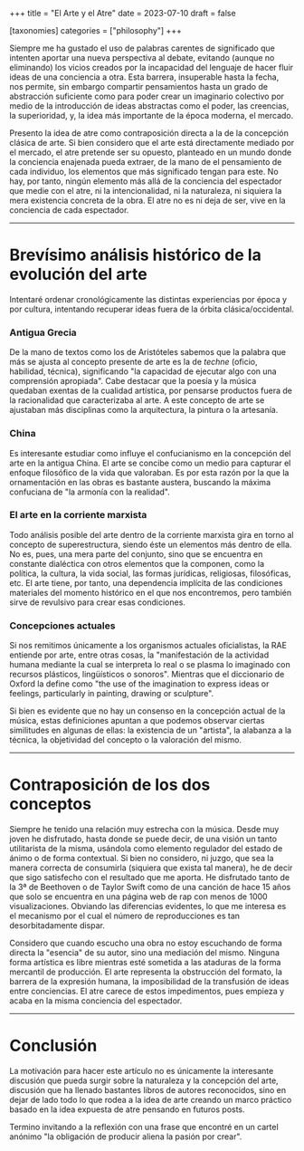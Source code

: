 +++
title = "El Arte y el Atre"
date = 2023-07-10
draft = false

[taxonomies]
categories = ["philosophy"]
+++

Siempre me ha gustado el uso de palabras carentes de significado que intenten aportar una nueva perspectiva al debate, evitando (aunque no eliminando) los vicios creados por la incapacidad del lenguaje de hacer fluir ideas de una conciencia a otra. Esta barrera, insuperable hasta la fecha, nos permite, sin embargo compartir pensamientos hasta un grado de abstracción suficiente como para poder crear un imaginario colectivo por medio de la introducción de ideas abstractas como el poder, las creencias, la superioridad, y, la idea más importante de la época moderna, el mercado.

Presento la idea de atre como contraposición directa a la de la concepción clásica de arte. Si bien considero que el arte está directamente mediado por el mercado, el atre pretende ser su opuesto, planteado en un mundo donde la conciencia enajenada pueda extraer, de la mano de el pensamiento de cada individuo, los elementos que más significado tengan para este. No hay, por tanto, ningún elemento más allá de la conciencia del espectador que medie con el atre, ni la intencionalidad, ni la naturaleza, ni siquiera la mera existencia concreta de la obra. El atre no es ni deja de ser, vive en la conciencia de cada espectador.

---
# Brevísimo análisis histórico de la evolución del arte

Intentaré ordenar cronológicamente las distintas experiencias por época y por cultura, intentando recuperar ideas fuera de la órbita clásica/occidental.

### Antigua Grecia
De la mano de textos como los de Aristóteles sabemos que la palabra que más se ajusta al concepto presente de arte es la de *techne* (oficio, habilidad, técnica), significando "la capacidad de ejecutar algo con una comprensión apropiada". Cabe destacar que la poesía y la música quedaban exentas de la cualidad artística, por pensarse productos fuera de la racionalidad que caracterizaba al arte. A este concepto de arte se ajustaban más disciplinas como la arquitectura, la pintura o la artesanía.

### China
Es interesante estudiar como influye el confucianismo en la concepción del arte en la antigua China. El arte se concibe como un medio para capturar el enfoque filosófico de la vida que valoraban. Es por esta razón por la que la ornamentación en las obras es bastante austera, buscando la máxima confuciana de "la armonía con la realidad". 

### El arte en la corriente marxista
Todo análisis posible del arte dentro de la corriente marxista gira en torno al concepto de superestructura, siendo éste un elementos más dentro de ella. No es, pues, una mera parte del conjunto, sino que se encuentra en constante dialéctica con otros elementos que la componen, como la política, la cultura, la vida social, las formas jurídicas, religiosas, filosóficas, etc. El arte tiene, por tanto, una dependencia implícita de las condiciones materiales del momento histórico en el que nos encontremos, pero también sirve de revulsivo para crear esas condiciones.


### Concepciones actuales
Si nos remitimos únicamente a los organismos actuales oficialistas, la RAE entiende por arte, entre otras cosas, la "manifestación de la actividad humana mediante la cual se interpreta lo real o se plasma lo imaginado con recursos plásticos, lingüísticos o sonoros". Mientras que el diccionario de Oxford la define como "the use of the imagination to express ideas or feelings, particularly in painting, drawing or sculpture". 

Si bien es evidente que no hay un consenso en la concepción actual de la música, estas definiciones apuntan a que podemos observar ciertas similitudes en algunas de ellas: la existencia de un "artista", la alabanza a la técnica, la objetividad del concepto o la valoración del mismo. 

---

# Contraposición de los dos conceptos

Siempre he tenido una relación muy estrecha con la música. Desde muy joven he disfrutado, hasta donde se puede decir, de una visión un tanto utilitarista de la misma, usándola como elemento regulador del estado de ánimo o de forma contextual. Si bien no considero, ni juzgo, que sea la manera correcta de consumirla (siquiera que exista tal manera), he de decir que sigo satisfecho con el resultado que me aporta. He disfrutado tanto de la 3ª de Beethoven o de Taylor Swift como de una canción de hace 15 años que solo se encuentra en una página web de rap con menos de 1000 visualizaciones. Obviando las diferencias evidentes, lo que me interesa es el mecanismo por el cual el número de reproducciones es tan desorbitadamente dispar.

Considero que cuando escucho una obra no estoy escuchando de forma directa la "esencia" de su autor, sino una mediación del mismo. Ninguna forma artística es libre mientras esté sometida a las ataduras de la forma mercantil de producción. El arte representa la obstrucción del formato, la barrera de la expresión humana, la imposibilidad de la transfusión de ideas entre conciencias. El atre carece de estos impedimentos, pues empieza y acaba en la misma conciencia del espectador.

---

# Conclusión

La motivación para hacer este artículo no es únicamente la interesante discusión que pueda surgir sobre la naturaleza y la concepción del arte, discusión que ha llenado bastantes libros de autores reconocidos, sino en dejar de lado todo lo que rodea a la idea de arte creando un marco práctico basado en la idea expuesta de atre pensando en futuros posts.

Termino invitando a la reflexión con una frase que encontré en un cartel anónimo "la obligación de producir aliena la pasión por crear".
